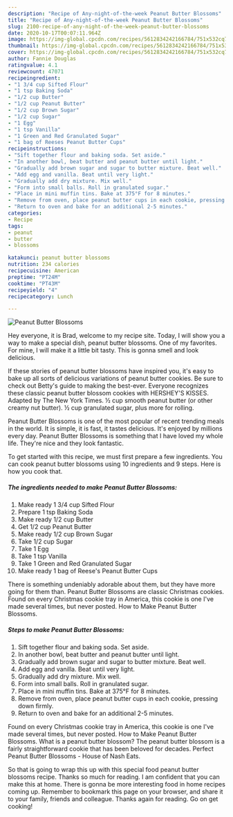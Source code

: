 ```yaml
---
description: "Recipe of Any-night-of-the-week Peanut Butter Blossoms"
title: "Recipe of Any-night-of-the-week Peanut Butter Blossoms"
slug: 2100-recipe-of-any-night-of-the-week-peanut-butter-blossoms
date: 2020-10-17T00:07:11.964Z
image: https://img-global.cpcdn.com/recipes/5612834242166784/751x532cq70/peanut-butter-blossoms-recipe-main-photo.jpg
thumbnail: https://img-global.cpcdn.com/recipes/5612834242166784/751x532cq70/peanut-butter-blossoms-recipe-main-photo.jpg
cover: https://img-global.cpcdn.com/recipes/5612834242166784/751x532cq70/peanut-butter-blossoms-recipe-main-photo.jpg
author: Fannie Douglas
ratingvalue: 4.1
reviewcount: 47071
recipeingredient:
- "1 3/4 cup Sifted Flour"
- "1 tsp Baking Soda"
- "1/2 cup Butter"
- "1/2 cup Peanut Butter"
- "1/2 cup Brown Sugar"
- "1/2 cup Sugar"
- "1 Egg"
- "1 tsp Vanilla"
- "1 Green and Red Granulated Sugar"
- "1 bag of Reeses Peanut Butter Cups"
recipeinstructions:
- "Sift together flour and baking soda. Set aside."
- "In another bowl, beat butter and peanut butter until light."
- "Gradually add brown sugar and sugar to butter mixture. Beat well."
- "Add egg and vanilla. Beat until very light."
- "Gradually add dry mixture. Mix well."
- "Form into small balls. Roll in granulated sugar."
- "Place in mini muffin tins. Bake at 375°F for 8 minutes."
- "Remove from oven, place peanut butter cups in each cookie, pressing down firmly."
- "Return to oven and bake for an additional 2-5 minutes."
categories:
- Recipe
tags:
- peanut
- butter
- blossoms

katakunci: peanut butter blossoms 
nutrition: 234 calories
recipecuisine: American
preptime: "PT24M"
cooktime: "PT43M"
recipeyield: "4"
recipecategory: Lunch

---
```



![Peanut Butter Blossoms](https://img-global.cpcdn.com/recipes/5612834242166784/751x532cq70/peanut-butter-blossoms-recipe-main-photo.jpg)

Hey everyone, it is Brad, welcome to my recipe site. Today, I will show you a way to make a special dish, peanut butter blossoms. One of my favorites. For mine, I will make it a little bit tasty. This is gonna smell and look delicious.

If these stories of peanut butter blossoms have inspired you, it&#39;s easy to bake up all sorts of delicious variations of peanut butter cookies. Be sure to check out Betty&#39;s guide to making the best-ever. Everyone recognizes these classic peanut butter blossom cookies with HERSHEY&#39;S KISSES. Adapted by The New York Times. ½ cup smooth peanut butter (or other creamy nut butter). ½ cup granulated sugar, plus more for rolling.

Peanut Butter Blossoms is one of the most popular of recent trending meals in the world. It is simple, it is fast, it tastes delicious. It's enjoyed by millions every day. Peanut Butter Blossoms is something that I have loved my whole life. They're nice and they look fantastic.


To get started with this recipe, we must first prepare a few ingredients. You can cook peanut butter blossoms using 10 ingredients and 9 steps. Here is how you cook that.

<!--inarticleads1-->

##### The ingredients needed to make Peanut Butter Blossoms:

1. Make ready 1 3/4 cup Sifted Flour
1. Prepare 1 tsp Baking Soda
1. Make ready 1/2 cup Butter
1. Get 1/2 cup Peanut Butter
1. Make ready 1/2 cup Brown Sugar
1. Take 1/2 cup Sugar
1. Take 1 Egg
1. Take 1 tsp Vanilla
1. Take 1 Green and Red Granulated Sugar
1. Make ready 1 bag of Reese&#39;s Peanut Butter Cups


There is something undeniably adorable about them, but they have more going for them than. Peanut Butter Blossoms are classic Christmas cookies. Found on every Christmas cookie tray in America, this cookie is one I&#39;ve made several times, but never posted. How to Make Peanut Butter Blossoms. 

<!--inarticleads2-->

##### Steps to make Peanut Butter Blossoms:

1. Sift together flour and baking soda. Set aside.
1. In another bowl, beat butter and peanut butter until light.
1. Gradually add brown sugar and sugar to butter mixture. Beat well.
1. Add egg and vanilla. Beat until very light.
1. Gradually add dry mixture. Mix well.
1. Form into small balls. Roll in granulated sugar.
1. Place in mini muffin tins. Bake at 375°F for 8 minutes.
1. Remove from oven, place peanut butter cups in each cookie, pressing down firmly.
1. Return to oven and bake for an additional 2-5 minutes.


Found on every Christmas cookie tray in America, this cookie is one I&#39;ve made several times, but never posted. How to Make Peanut Butter Blossoms. What is a peanut butter blossom? The peanut butter blossom is a fairly straightforward cookie that has been beloved for decades. Perfect Peanut Butter Blossoms - House of Nash Eats. 

So that is going to wrap this up with this special food peanut butter blossoms recipe. Thanks so much for reading. I am confident that you can make this at home. There is gonna be more interesting food in home recipes coming up. Remember to bookmark this page on your browser, and share it to your family, friends and colleague. Thanks again for reading. Go on get cooking!
